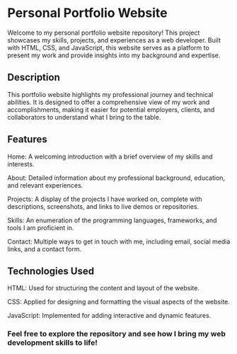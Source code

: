 
# Personal Portfolio Website 

Welcome to my personal portfolio website repository! This project showcases my skills, projects, and experiences as a web developer. Built with HTML, CSS, and JavaScript, this website serves as a platform to present my work and provide insights into my background and expertise.

## Description 
This portfolio website highlights my professional journey and technical abilities. It is designed to offer a comprehensive view of my work and accomplishments, making it easier for potential employers, clients, and collaborators to understand what I bring to the table.

## Features 
Home: A welcoming introduction with a brief overview of my skills and interests. 

About: Detailed information about my professional background, education, and relevant experiences. 

Projects: A display of the projects I have worked on, complete with descriptions, screenshots, and links to live demos or repositories. 

Skills: An enumeration of the programming languages, frameworks, and tools I am proficient in. 

Contact: Multiple ways to get in touch with me, including email, social media links, and a contact form. 

## Technologies Used 
HTML: Used for structuring the content and layout of the website. 

CSS: Applied for designing and formatting the visual aspects of the website. 

JavaScript: Implemented for adding interactive and dynamic features. 

### Feel free to explore the repository and see how I bring my web development skills to life!
